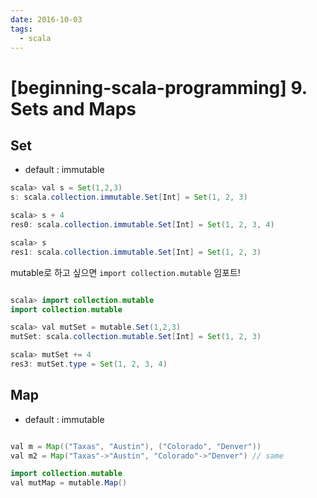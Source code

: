 ```yaml
---
date: 2016-10-03
tags: 
  - scala
---
```


# [beginning-scala-programming] 9. Sets and Maps 

## Set

- default : immutable

```java
scala> val s = Set(1,2,3)
s: scala.collection.immutable.Set[Int] = Set(1, 2, 3)

scala> s + 4
res0: scala.collection.immutable.Set[Int] = Set(1, 2, 3, 4)

scala> s
res1: scala.collection.immutable.Set[Int] = Set(1, 2, 3)
```

mutable로 하고 싶으면 ```import collection.mutable``` 임포트!

```java

scala> import collection.mutable
import collection.mutable

scala> val mutSet = mutable.Set(1,2,3)
mutSet: scala.collection.mutable.Set[Int] = Set(1, 2, 3)

scala> mutSet += 4
res3: mutSet.type = Set(1, 2, 3, 4)

```

## Map

- default : immutable

```java

val m = Map(("Taxas", "Austin"), ("Colorado", "Denver"))
val m2 = Map("Taxas"->"Austin", "Colorado"->"Denver") // same

import collection.mutable
val mutMap = mutable.Map()
```
